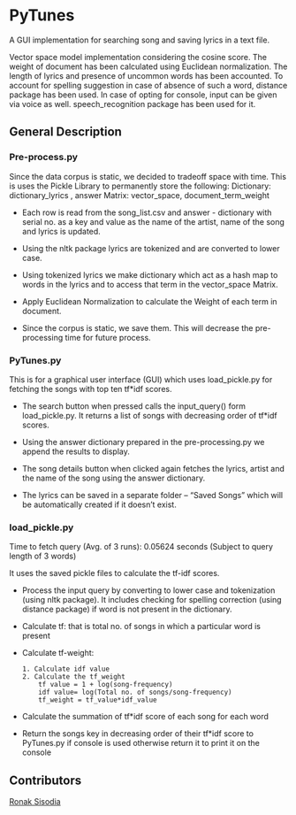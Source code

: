 
PyTunes
===========

A GUI implementation for searching song and saving lyrics in a text file.

Vector space model implementation considering the cosine score. 
The weight of document has been calculated using Euclidean normalization. 
The length of lyrics and presence of uncommon words has been accounted.
To account for spelling suggestion in case of absence of such a word, distance package has been used.
In case of opting for console, input can be given via voice as well. speech_recognition package has been used for it.

General Description
-------------------

### Pre-process.py

Since the data corpus is static, we decided to tradeoff space with time. This is uses the Pickle Library to permanently store the following:
    Dictionary: 		dictionary_lyrics , answer
    Matrix:     		vector_space, document_term_weight
- Each row is read from the song_list.csv and answer - dictionary with serial no. as a key and value as the name of the artist, name of the song and lyrics is updated.
 
-	Using the nltk package lyrics are tokenized and are converted to lower case.

-	Using tokenized lyrics we make dictionary which act as a hash map to words in the lyrics and to access that term in the vector_space Matrix.

-	Apply Euclidean Normalization to calculate the Weight of each term in document.

-	Since the corpus is static, we save them. This will decrease the pre-processing time for future process.

### PyTunes.py
This is for a graphical user interface (GUI) which uses load_pickle.py for fetching the songs with top ten tf*idf scores. 
-	The search button when pressed calls the input_query() form load_pickle.py. It returns a list of songs with decreasing order of tf*idf scores.

-	Using the answer dictionary prepared in the pre-processing.py we append the results to display.

-	The song details button when clicked again fetches the lyrics, artist and the name of the song using the answer dictionary.

-	The lyrics can be saved in a separate folder – “Saved Songs” which will be automatically created if it doesn’t exist.



### load_pickle.py
Time to fetch query (Avg. of 3 runs): 0.05624 seconds (Subject to query length of 3 words)

It uses the saved pickle files to calculate the tf-idf scores.

-	Process the input query by converting to lower case and tokenization (using nltk package). It includes checking for spelling correction (using distance package) if word is not present in the dictionary.

-	Calculate tf: that is total no. of songs in which a particular word is present

-	Calculate tf-weight:

        1. Calculate idf value                 
        2. Calculate the tf_weight 
            tf value = 1 + log(song-frequency)
            idf value= log(Total no. of songs/song-frequency)
            tf_weight = tf_value*idf_value

-	Calculate the summation of tf*idf score of each song for each word
 
-	Return the songs key in decreasing order of their tf*idf score to PyTunes.py if console is used otherwise return it to print it on the console


Contributors
-------------
[Ronak Sisodia](https://github.com/ronak-07)
